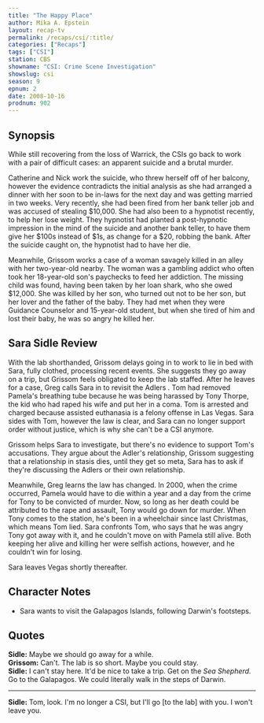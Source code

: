 ```yaml
---
title: "The Happy Place"
author: Mika A. Epstein
layout: recap-tv
permalink: /recaps/csi/:title/
categories: ["Recaps"]
tags: ["CSI"]
station: CBS
showname: "CSI: Crime Scene Investigation"
showslug: csi
season: 9
epnum: 2  
date: 2008-10-16
prodnum: 902  
---
```


## Synopsis

While still recovering from the loss of Warrick, the CSIs go back to work with a pair of difficult cases: an apparent suicide and a brutal murder.

Catherine and Nick work the suicide, who threw herself off of her balcony, however the evidence contradicts the initial analysis as she had arranged a dinner with her soon to be in-laws for the next day and was getting married in two weeks. Very recently, she had been fired from her bank teller job and was accused of stealing $10,000. She had also been to a hypnotist recently, to help her lose weight. They hypnotist had planted a post-hypnotic impression in the mind of the suicide and another bank teller, to have them give her $100s instead of $1s, as change for a $20, robbing the bank. After the suicide caught on, the hypnotist had to have her die.

Meanwhile, Grissom works a case of a woman savagely killed in an alley with her two-year-old nearby. The woman was a gambling addict who often took her 18-year-old son's paychecks to feed her addiction. The missing child was found, having been taken by her loan shark, who she owed $12,000. She was killed by her son, who turned out not to be her son, but her lover and the father of the baby. They had met when they were Guidance Counselor and 15-year-old student, but when she tired of him and lost their baby, he was so angry he killed her.

## Sara Sidle Review

With the lab shorthanded, Grissom delays going in to work to lie in bed with Sara, fully clothed, processing recent events. She suggests they go away on a trip, but Grissom feels obligated to keep the lab staffed. After he leaves for a case, Greg calls Sara in to revisit the Adlers . Tom had removed Pamela's breathing tube because he was being harassed by Tony Thorpe, the kid who had raped his wife and put her in a coma. Tom is arrested and charged because assisted euthanasia is a felony offense in Las Vegas. Sara sides with Tom, however the law is clear, and Sara can no longer support order without justice, which is why she can't be a CSI anymore.

Grissom helps Sara to investigate, but there's no evidence to support Tom's accusations. They argue about the Adler's relationship, Grissom suggesting that a relationship in stasis dies, until they get so meta, Sara has to ask if they're discussing the Adlers or their own relationship.

Meanwhile, Greg learns the law has changed. In 2000, when the crime occurred, Pamela would have to die within a year and a day from the crime for Tony to be convicted of murder. Now, so long as her death could be attributed to the rape and assault, Tony would go down for murder. When Tony comes to the station, he's been in a wheelchair since last Christmas, which means Tom lied. Sara confronts Tom, who says that he was angry Tony got away with it, and he couldn't move on with Pamela still alive. Both keeping her alive and killing her were selfish actions, however, and he couldn't win for losing.

Sara leaves Vegas shortly thereafter.

## Character Notes

* Sara wants to visit the Galapagos Islands, following Darwin's footsteps.

## Quotes

**Sidle:** Maybe we should go away for a while.  
**Grissom:** Can't. The lab is so short. Maybe you could stay.  
**Sidle:** I can't stay here. It'd be nice to take a trip. Get on the _Sea Shepherd._ Go to the Galapagos. We could literally walk in the steps of Darwin.  

* * *

**Sidle:** Tom, look. I'm no longer a CSI, but I'll go [to the lab] with you. I won't leave you.